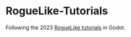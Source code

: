 # RogueLike-Tutorials

Following the 2023 [RogueLike tutorials](https://rogueliketutorials.com/tutorials/tcod/v2/) in Godot.

